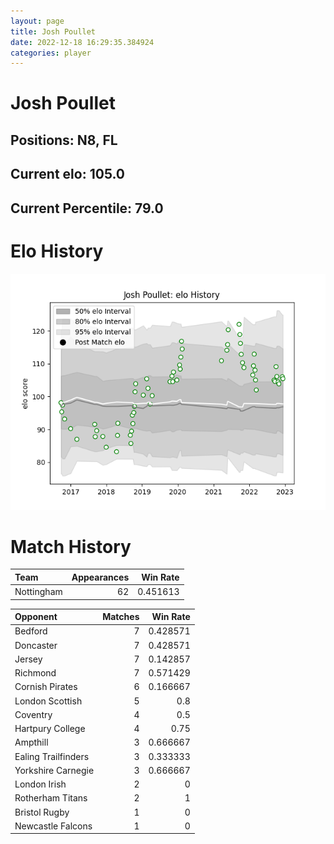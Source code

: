 ```yaml
---  
layout: page  
title: Josh Poullet  
date: 2022-12-18 16:29:35.384924  
categories: player  
---
```

# Josh Poullet

## Positions: N8, FL

## Current elo: 105.0

## Current Percentile: 79.0

# Elo History


![elo history](history_JoshPoullet.png)
# Match History


| Team       |   Appearances |   Win Rate |
|:-----------|--------------:|-----------:|
| Nottingham |            62 |   0.451613 |

| Opponent            |   Matches |   Win Rate |
|:--------------------|----------:|-----------:|
| Bedford             |         7 |   0.428571 |
| Doncaster           |         7 |   0.428571 |
| Jersey              |         7 |   0.142857 |
| Richmond            |         7 |   0.571429 |
| Cornish Pirates     |         6 |   0.166667 |
| London Scottish     |         5 |   0.8      |
| Coventry            |         4 |   0.5      |
| Hartpury College    |         4 |   0.75     |
| Ampthill            |         3 |   0.666667 |
| Ealing Trailfinders |         3 |   0.333333 |
| Yorkshire Carnegie  |         3 |   0.666667 |
| London Irish        |         2 |   0        |
| Rotherham Titans    |         2 |   1        |
| Bristol Rugby       |         1 |   0        |
| Newcastle Falcons   |         1 |   0        |